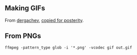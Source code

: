 ## Making GIFs

From [dergachev](https://gist.github.com/dergachev/4627207), [copied for
posterity](https://gist.github.com/brodieG/fa0234fce4583f0e77d53ebc18fab89c).

## From PNGs

```
ffmpeg -pattern_type glob -i '*.png' -vcodec gif out.gif
```

